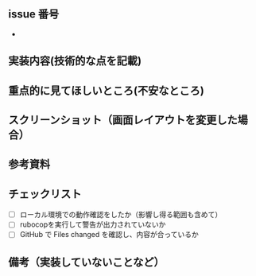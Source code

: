 ## issue 番号
-

## 実装内容(技術的な点を記載)


## 重点的に見てほしいところ(不安なところ)
 
## スクリーンショット（画面レイアウトを変更した場合）

## 参考資料

## チェックリスト

- [ ] ローカル環境での動作確認をしたか（影響し得る範囲も含めて）
- [ ] rubocopを実行して警告が出力されていないか
- [ ] GitHub で Files changed を確認し、内容が合っているか

## 備考（実装していないことなど）
